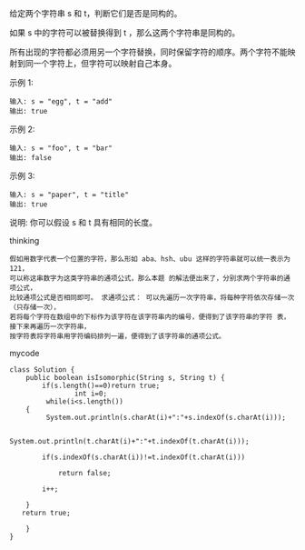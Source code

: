 给定两个字符串 s 和 t，判断它们是否是同构的。

如果 s 中的字符可以被替换得到 t ，那么这两个字符串是同构的。

所有出现的字符都必须用另一个字符替换，同时保留字符的顺序。两个字符不能映射到同一个字符上，但字符可以映射自己本身。

示例 1:
```
输入: s = "egg", t = "add"
输出: true
```
示例 2:
```
输入: s = "foo", t = "bar"
输出: false
```
示例 3:
```
输入: s = "paper", t = "title"
输出: true
```
说明:
你可以假设 s 和 t 具有相同的长度。

thinking
```
假如用数字代表一个位置的字符，那么形如 aba、hsh、ubu 这样的字符串就可以统一表示为 121，
可以称这串数字为这类字符串的通项公式，那么本题 的解法便出来了，分别求两个字符串的通项公式，
比较通项公式是否相同即可。 求通项公式： 可以先遍历一次字符串，将每种字符依次存储一次（只存储一次），
若将每个字符在数组中的下标作为该字符在该字符串内的编号，便得到了该字符串的字符 表，接下来再遍历一次字符串，
按字符表将字符串用字符编码排列一遍，便得到了该字符串的通项公式。
```
mycode 
```
class Solution {
    public boolean isIsomorphic(String s, String t) {
        if(s.length()==0)return true;
                int i=0;
         while(i<s.length())
    {
         System.out.println(s.charAt(i)+":"+s.indexOf(s.charAt(i)));
           
             System.out.println(t.charAt(i)+":"+t.indexOf(t.charAt(i)));
       
        if(s.indexOf(s.charAt(i))!=t.indexOf(t.charAt(i)))
           
            return false;

        i++;

    }
   return true;
        
    }
}
```
